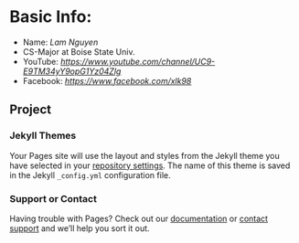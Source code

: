 # **Basic Info:**
* Name: *Lam Nguyen*
* CS-Major at Boise State Univ.
* YouTube: *https://www.youtube.com/channel/UC9-E9TM34yY9opG1Yz04Zlg*
* Facebook: *https://www.facebook.com/xlk98*

## **Project**

### Jekyll Themes

Your Pages site will use the layout and styles from the Jekyll theme you have selected in your [repository settings](https://github.com/lammmnnn/xlk.github.io/settings). The name of this theme is saved in the Jekyll `_config.yml` configuration file.

### Support or Contact

Having trouble with Pages? Check out our [documentation](https://help.github.com/categories/github-pages-basics/) or [contact support](https://github.com/contact) and we’ll help you sort it out.

